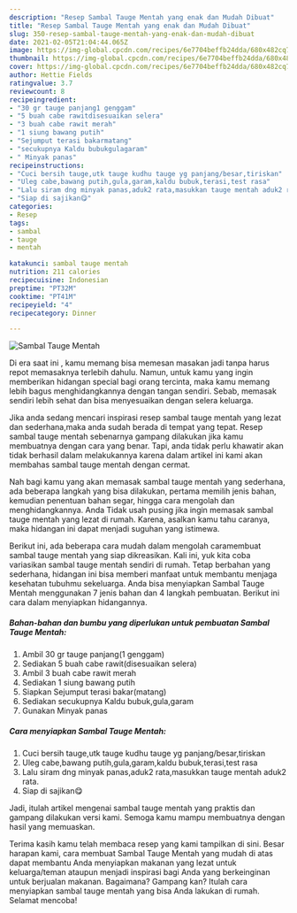 ```yaml
---
description: "Resep Sambal Tauge Mentah yang enak dan Mudah Dibuat"
title: "Resep Sambal Tauge Mentah yang enak dan Mudah Dibuat"
slug: 350-resep-sambal-tauge-mentah-yang-enak-dan-mudah-dibuat
date: 2021-02-05T21:04:44.065Z
image: https://img-global.cpcdn.com/recipes/6e7704beffb24dda/680x482cq70/sambal-tauge-mentah-foto-resep-utama.jpg
thumbnail: https://img-global.cpcdn.com/recipes/6e7704beffb24dda/680x482cq70/sambal-tauge-mentah-foto-resep-utama.jpg
cover: https://img-global.cpcdn.com/recipes/6e7704beffb24dda/680x482cq70/sambal-tauge-mentah-foto-resep-utama.jpg
author: Hettie Fields
ratingvalue: 3.7
reviewcount: 8
recipeingredient:
- "30 gr tauge panjang1 genggam"
- "5 buah cabe rawitdisesuaikan selera"
- "3 buah cabe rawit merah"
- "1 siung bawang putih"
- "Sejumput terasi bakarmatang"
- "secukupnya Kaldu bubukgulagaram"
- " Minyak panas"
recipeinstructions:
- "Cuci bersih tauge,utk tauge kudhu tauge yg panjang/besar,tiriskan"
- "Uleg cabe,bawang putih,gula,garam,kaldu bubuk,terasi,test rasa"
- "Lalu siram dng minyak panas,aduk2 rata,masukkan tauge mentah aduk2 rata."
- "Siap di sajikan😋"
categories:
- Resep
tags:
- sambal
- tauge
- mentah

katakunci: sambal tauge mentah 
nutrition: 211 calories
recipecuisine: Indonesian
preptime: "PT32M"
cooktime: "PT41M"
recipeyield: "4"
recipecategory: Dinner

---
```



![Sambal Tauge Mentah](https://img-global.cpcdn.com/recipes/6e7704beffb24dda/680x482cq70/sambal-tauge-mentah-foto-resep-utama.jpg)

Di era  saat ini , kamu memang bisa memesan masakan jadi tanpa harus repot memasaknya terlebih dahulu. Namun, untuk kamu yang ingin memberikan hidangan special bagi orang tercinta, maka kamu memang lebih bagus menghidangkannya dengan tangan sendiri. Sebab, memasak sendiri lebih sehat dan bisa menyesuaikan dengan selera keluarga.

Jika anda sedang mencari inspirasi resep sambal tauge mentah yang lezat dan sederhana,maka anda sudah berada di tempat yang tepat. Resep sambal tauge mentah  sebenarnya gampang dilakukan jika kamu membuatnya dengan cara yang benar. Tapi, anda tidak perlu khawatir akan tidak berhasil dalam melakukannya 
karena dalam artikel ini kami akan membahas sambal tauge mentah dengan cermat.  



Nah bagi kamu yang akan memasak sambal tauge mentah yang sederhana, ada beberapa langkah yang bisa dilakukan, pertama memilih jenis bahan, kemudian penentuan bahan segar, hingga cara mengolah dan menghidangkannya. Anda Tidak usah pusing jika ingin memasak sambal tauge mentah yang lezat di rumah. Karena, asalkan kamu  tahu caranya, maka hidangan ini dapat menjadi suguhan yang istimewa.

Berikut ini, ada beberapa cara mudah dalam mengolah caramembuat sambal tauge mentah yang siap dikreasikan. Kali ini, yuk kita coba variasikan sambal tauge mentah sendiri di rumah. Tetap berbahan yang sederhana, hidangan ini bisa memberi manfaat untuk membantu menjaga kesehatan tubuhmu sekeluarga. Anda bisa menyiapkan Sambal Tauge Mentah menggunakan 7 jenis bahan dan 4 langkah pembuatan. Berikut ini cara dalam menyiapkan hidangannya.

<!--inarticleads1-->

##### Bahan-bahan dan bumbu yang diperlukan untuk pembuatan Sambal Tauge Mentah:

1. Ambil 30 gr tauge panjang(1 genggam)
1. Sediakan 5 buah cabe rawit(disesuaikan selera)
1. Ambil 3 buah cabe rawit merah
1. Sediakan 1 siung bawang putih
1. Siapkan Sejumput terasi bakar(matang)
1. Sediakan secukupnya Kaldu bubuk,gula,garam
1. Gunakan  Minyak panas




<!--inarticleads2-->

##### Cara menyiapkan Sambal Tauge Mentah:

1. Cuci bersih tauge,utk tauge kudhu tauge yg panjang/besar,tiriskan
1. Uleg cabe,bawang putih,gula,garam,kaldu bubuk,terasi,test rasa
1. Lalu siram dng minyak panas,aduk2 rata,masukkan tauge mentah aduk2 rata.
1. Siap di sajikan😋




Jadi, itulah artikel mengenai  sambal tauge mentah  yang praktis dan gampang dilakukan versi kami. Semoga kamu mampu membuatnya dengan hasil yang memuaskan. 

Terima kasih kamu telah membaca resep yang kami tampilkan di sini. Besar harapan kami, cara membuat  Sambal Tauge Mentah yang mudah di atas dapat membantu Anda menyiapkan makanan yang lezat untuk keluarga/teman ataupun menjadi inspirasi bagi Anda yang berkeinginan untuk berjualan makanan. Bagaimana? Gampang kan? Itulah cara menyiapkan sambal tauge mentah yang bisa Anda lakukan di rumah. Selamat mencoba!

